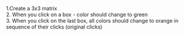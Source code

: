 1.Create a 3x3 matrix<br>
2. When you click on a box - color should change to green<br>
3. When you click on the last box, all colors should change to orange in sequence of their clicks (original clicks)
